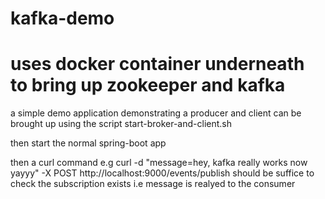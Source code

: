 # kafka-demo
# uses docker container underneath to bring up zookeeper and kafka

a simple demo application demonstrating a producer and client can be brought up using the script
start-broker-and-client.sh

then start the normal spring-boot app

then a curl command e.g curl -d "message=hey, kafka really works now yayyy" -X POST http://localhost:9000/events/publish
should be suffice to check the subscription exists i.e message is realyed to the consumer
